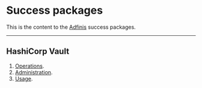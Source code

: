 # Success packages

This is the content to the [Adfinis](https://adfinis.com/) success packages.

---

## HashiCorp Vault

1. [Operations](/success-packages/hashicorp-vault-operations).
2. [Administration](/success-packages/hashicorp-vault-administration).
3. [Usage](/success-packages/hashicorp-vault-usage).
